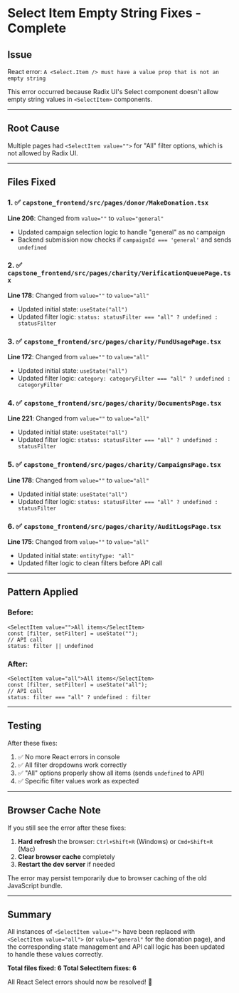 # Select Item Empty String Fixes - Complete

## Issue
React error: `A <Select.Item /> must have a value prop that is not an empty string`

This error occurred because Radix UI's Select component doesn't allow empty string values in `<SelectItem>` components.

---

## Root Cause
Multiple pages had `<SelectItem value="">` for "All" filter options, which is not allowed by Radix UI.

---

## Files Fixed

### 1. ✅ `capstone_frontend/src/pages/donor/MakeDonation.tsx`
**Line 206**: Changed from `value=""` to `value="general"`
- Updated campaign selection logic to handle "general" as no campaign
- Backend submission now checks if `campaignId === 'general'` and sends `undefined`

### 2. ✅ `capstone_frontend/src/pages/charity/VerificationQueuePage.tsx`
**Line 178**: Changed from `value=""` to `value="all"`
- Updated initial state: `useState("all")`
- Updated filter logic: `status: statusFilter === "all" ? undefined : statusFilter`

### 3. ✅ `capstone_frontend/src/pages/charity/FundUsagePage.tsx`
**Line 172**: Changed from `value=""` to `value="all"`
- Updated initial state: `useState("all")`
- Updated filter logic: `category: categoryFilter === "all" ? undefined : categoryFilter`

### 4. ✅ `capstone_frontend/src/pages/charity/DocumentsPage.tsx`
**Line 221**: Changed from `value=""` to `value="all"`
- Updated initial state: `useState("all")`
- Updated filter logic: `status: statusFilter === "all" ? undefined : statusFilter`

### 5. ✅ `capstone_frontend/src/pages/charity/CampaignsPage.tsx`
**Line 178**: Changed from `value=""` to `value="all"`
- Updated initial state: `useState("all")`
- Updated filter logic: `status: statusFilter === "all" ? undefined : statusFilter`

### 6. ✅ `capstone_frontend/src/pages/charity/AuditLogsPage.tsx`
**Line 175**: Changed from `value=""` to `value="all"`
- Updated initial state: `entityType: "all"`
- Updated filter logic to clean filters before API call

---

## Pattern Applied

### Before:
```tsx
<SelectItem value="">All items</SelectItem>
const [filter, setFilter] = useState("");
// API call
status: filter || undefined
```

### After:
```tsx
<SelectItem value="all">All items</SelectItem>
const [filter, setFilter] = useState("all");
// API call
status: filter === "all" ? undefined : filter
```

---

## Testing

After these fixes:
1. ✅ No more React errors in console
2. ✅ All filter dropdowns work correctly
3. ✅ "All" options properly show all items (sends `undefined` to API)
4. ✅ Specific filter values work as expected

---

## Browser Cache Note

If you still see the error after these fixes:
1. **Hard refresh** the browser: `Ctrl+Shift+R` (Windows) or `Cmd+Shift+R` (Mac)
2. **Clear browser cache** completely
3. **Restart the dev server** if needed

The error may persist temporarily due to browser caching of the old JavaScript bundle.

---

## Summary

All instances of `<SelectItem value="">` have been replaced with `<SelectItem value="all">` (or `value="general"` for the donation page), and the corresponding state management and API call logic has been updated to handle these values correctly.

**Total files fixed: 6**
**Total SelectItem fixes: 6**

All React Select errors should now be resolved! 🎉
